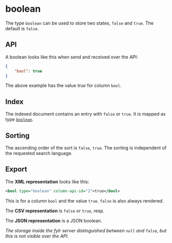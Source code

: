 # boolean

The type `boolean` can be used to store two states, `false` and `true`. The default is `false`.

## API

A boolean looks like this when send and received over the API:

```json
{
    "bool": true
}
```

The above example has the value _true_ for column `bool`.

## Index

The indexed document contains an entry with `false` or `true`. It is mapped as type [`boolean`](https://www.elastic.co/guide/en/elasticsearch/reference/current/boolean.html).&#x20;

## Sorting

The ascending order of the sort is `false`, `true`. The sorting is independent of the requested search language.

## Export

&#x20;The **XML representation** looks like this:

```xml
<bool type="boolean" column-api-id="2">true</bool>
```

This is for a column `bool` and the value `true`. `false` is also always rendered.

The **CSV representation** is `false` or `true`, resp.

The **JSON representation** is a JSON boolean.

_The storage inside the fylr server distinguished between `null` and `false`, but this is not visible over the API._
